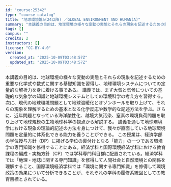 ```yaml
---
id: "course:25342"
type: "course-catalog"
title: "地球環境論a(24以降) ／GLOBAL ENVIRONMENT AND HUMAN(A)"
summary: "本講義の目的は、地球環境の様々な変動の実態とそれらの現象を記述するための重要な化学式や数式に関する基礎知識を習得し、地球環境システムについての定量的な解析力を身に着ける事である。 講義では、まず大気と気候についての基礎的な気象学の知識と地球…"
tags: []
campus: ""
credits: 2
instructors: []
license: "CC-BY-4.0"
version:
  created_at: "2025-10-09T03:48:57Z"
  updated_at: "2025-10-09T03:48:57Z"
---
```

本講義の目的は、地球環境の様々な変動の実態とそれらの現象を記述するための重要な化学式や数式に関する基礎知識を習得し、地球環境システムについての定量的な解析力を身に着ける事である。 講義では、まず大気と気候についての基礎的な気象学の知識と地球環境システムとしての環境科学の考え方を習得する。次に、現代の地球環境問題として地球温暖化とオゾンホールを取り上げて、それらの現象を理解するための基本となる化学反応や数学的な記述方法を学ぶ。さらに、近年問題となっている海洋酸性化、越境大気汚染、窒素の環境負荷問題を取り上げて地球規模の生物地球科学の視点から解説する。 講義を通して地球環境学における現象の理論的記述の方法を身につけて、我々が直面している地球環境問題を定量的に体系化できる能力を養うことができる。 この授業は、経済学部の学位授与方針（DP）に掲げる学位の裏付けとなる「能力」の一つである環境学の専門知識を修得することにある。経済学科と国際環境経済学科における教育課程の編成・実施方針（CP）では学科専門科目群に配置されている。経済学科では「地理・地誌に関する専門知識」を修得して人間社会と自然環境との関係を理解すること、国際環境経済学科では「環境に関する専門知識」を修得して環境政策の効果について分析できることが、それぞれの学科の履修系統図としての教育目標とされている。
